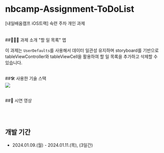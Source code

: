 # nbcamp-Assignment-ToDoList
[내일배움캠프 iOS트랙] 숙련 주차 개인 과제 
<br><br><br>
##👨🏻‍💻 과제 소개
"할 일 목록" 앱<p>
이 과제는 `UserDefaults`를 사용해서 데이터 일관성 유지하며 storyboard를 기반으로 tableViewController와 tableViewCell을 활용하여 할 일 목록을 추가하고 삭제할 수 있습니다.
<br><br>

##🛠️ 사용한 기술 스택 <br>
<img src=https://developer.apple.com/assets/elements/icons/swiftui/swiftui-96x96_2x.png>
<br><br>

##🎥 시연 영상 <br>

<br><br>
## 개발 기간
* 2024.01.09.(월) - 2024.01.11.(목), (3일간)
